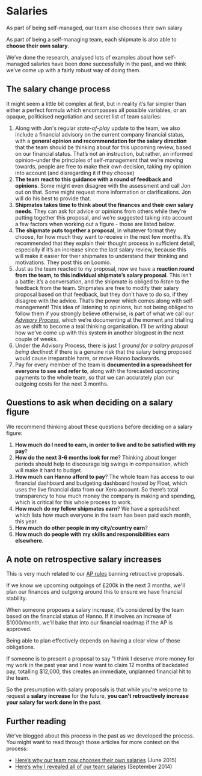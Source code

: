# Salaries

As part of being self-managed, our team also chooses their own salary

As part of being a self-managing team, each shipmate is also able to __choose their own salary__.

We’ve done the research, analysed lots of examples about how self-managed salaries have been done successfully in the past, and we think we’ve come up with a fairly robust way of doing them.

## The salary change process
It might seem a little bit complex at first, but in reality it’s far simpler than either a perfect formula which encompasses all possible variables, or an opaque, politicised negotiation and secret list of team salaries:

1. Along with Jon's regular _state-of-play_ update to the team, we also include a financial advisory on the current company financial status, with a __general opinion and recommendation for the salary direction__ that the team should be thinking about for this upcoming review, based on our financial status. That’s not an instruction, but rather, an informed opinion–under the principles of self-management that we’re moving towards, people are free to make their own decision, taking my opinion into account (and disregarding it if they choose)
2. __The team react to this guidance with a round of feedback and opinions__. Some might even disagree with the assessment and call Jon out on that. Some might request more information or clarifications. Jon will do his best to provide that.
3. __Shipmates takes time to think about the finances and their own salary needs__. They can ask for advice or opinions from others while they’re putting together this proposal, and we’re suggested taking into account a few factors when working out a figure - those are listed below.
4. __The shipmate puts together a proposal__, in whatever format they choose, for how much they want to receive in the next few months. It’s recommended that they explain their thought process in sufficient detail, especially if it’s an increase since the last salary review, because this will make it easier for their shipmates to understand their thinking and motivations. They post this on Loomio.
5. Just as the team reacted to my proposal, now we have a __reaction round from the team, to this individual shipmate’s salary proposal__. This isn’t a battle: it’s a conversation, and the shipmate is obliged to _listen_ to the feedback from the team.
Shipmates are free to modify their salary proposal based on that feedback, but they don’t have to do so, if they disagree with the advice. That’s the power which comes along with self-management! This idea of listening to opinions, but not being obliged to follow them if you strongly believe otherwise, is part of what we call our [_Advisory Process_](hannops/advisory-process.md), which we’re documenting at the moment and trialling as we shift to become a teal thinking organisation. I’ll be writing about how we’ve come up with this system in another blogpost in the next couple of weeks.
7. Under the Advisory Process, there is just _1 ground for a salary proposal being declined_: if there is a genuine risk that the salary being proposed would cause irreparable harm, or move Hanno backwards.
8. Pay for every member of the team is __documented in a spreadsheet for everyone to see and refer to__, along with the forecasted upcoming payments to the whole team, so that we can accurately plan our outgoing costs for the next 3 months.

## Questions to ask when deciding on a salary figure
We recommend thinking about these questions before deciding on a salary figure:

1. __How much do I need to earn, in order to live and to be satisfied with my pay__?
2. __How do the next 3-6 months look for me__? Thinking about longer periods should help to discourage big swings in compensation, which will make it hard to budget.
3. __How much can Hanno afford to pay__? The whole team has access to our financial dashboard and budgeting dashboard hosted by Float, which uses the live financial data from our Xero account. So there’s total transparency to how much money the company is making and spending, which is critical for this whole process to work.
4. __How much do my fellow shipmates earn__? We have a spreadsheet which lists how much everyone in the team has been paid each month, this year.
5. __How much do other people in my city/country earn__?
6. __How much do people with my skills and responsibilities earn elsewhere__.

## A note on retrospective salary increases

This is very much related to our [AP rules](hannops/advisory-process.md) banning retroactive proposals.

If we know we upcoming outgoings of £200k in the next 3 months, we'll plan our finances and outgoing around this to ensure we have financial stability.

When someone proposes a salary increase, it's considered by the team based on the financial status of Hanno. If it involves an increase of $1000/month, we'll bake that into our financial roadmap if the AP is approved.

Being able to plan effectively depends on having a clear view of those obligations.

If someone is to present a proposal to say "I think I deserve more money for my work in the past year and I now want to claim 12 months of backdated pay, totalling $12,000, this creates an immediate, unplanned financial hit to the team.

So the presumption with salary proposals is that while you're welcome to request a __salary increase__ for the future, __you can't retroactively increase your salary for work done in the past__.


## Further reading

We've blogged about this process in the past as we developed the process. You might want to read through those articles for more context on the process:

* [Here’s why our team now chooses their own salaries](https://logbook.hanno.co/choose-your-own-salary/) (June 2015)
* [Here’s why I revealed all of our team salaries](https://logbook.hanno.co/open-team-salaries/) (September 2014)
